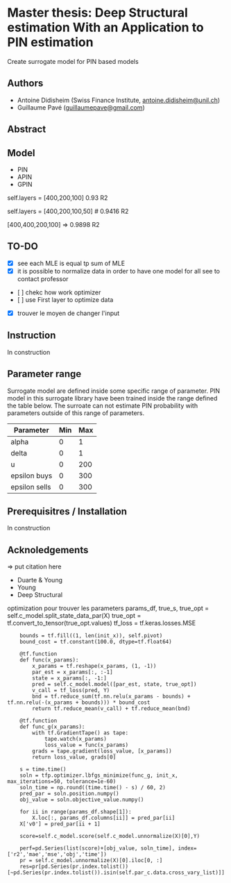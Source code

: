 # Master thesis: Deep Structural estimation With an Application to PIN estimation

Create surrogate model for PIN based models

## Authors

- Antoine Didisheim (Swiss Finance Institute, antoine.didisheim@unil.ch)
- Guillaume Pavé (guillaumepave@gmail.com)

## Abstract


## Model

- PIN
- APIN
- GPIN

self.layers = [400,200,100] 0.93 R2

self.layers = [400,200,100,50] # 0.9416 R2

[400,400,200,100] => 0.9898 R2
## TO-DO

- [x] see each MLE is equal tp sum of MLE
- [x] it is possible to normalize data in order to have one model for all
see to contact professor
- [ ] chekc how work optimizer
- [ ] use First layer to optimize data
- [x] trouver le moyen de changer l'input



## Instruction

In construction

## Parameter range

Surrogate model are defined inside some specific range of parameter. PIN model in this surrogate library have been trained inside the range defined the table below.
The surroate can not estimate PIN probability with parameters outside of this range of parameters.

| Parameter | Min | Max
| ------------- | ------------- | ------------- 
| alpha  | 0  | 1
| delta  | 0  | 1
| u  | 0  | 200
| epsilon buys  | 0  | 300
| epsilon sells  | 0  | 300

## Prerequisitres / Installation

In construction

## Acknoledgements

=> put citation here

- Duarte & Young
- Young
- Deep Structural 

optimization pour trouver les parameters
 params_df, true_s, true_opt = self.c_model.split_state_data_par(X)
        true_opt = tf.convert_to_tensor(true_opt.values)
        tf_loss = tf.keras.losses.MSE

        bounds = tf.fill((1, len(init_x)), self.pivot)
        bound_cost = tf.constant(100.0, dtype=tf.float64)

        @tf.function
        def func(x_params):
            x_params = tf.reshape(x_params, (1, -1))
            par_est = x_params[:, :-1]
            state = x_params[:, -1:]
            pred = self.c_model.model([par_est, state, true_opt])
            v_call = tf_loss(pred, Y)
            bnd = tf.reduce_sum(tf.nn.relu(x_params - bounds) + tf.nn.relu(-(x_params + bounds))) * bound_cost
            return tf.reduce_mean(v_call) + tf.reduce_mean(bnd)

        @tf.function
        def func_g(x_params):
            with tf.GradientTape() as tape:
                tape.watch(x_params)
                loss_value = func(x_params)
            grads = tape.gradient(loss_value, [x_params])
            return loss_value, grads[0]

        s = time.time()
        soln = tfp.optimizer.lbfgs_minimize(func_g, init_x, max_iterations=50, tolerance=1e-60)
        soln_time = np.round((time.time() - s) / 60, 2)
        pred_par = soln.position.numpy()
        obj_value = soln.objective_value.numpy()

        for ii in range(params_df.shape[1]):
            X.loc[:, params_df.columns[ii]] = pred_par[ii]
        X['v0'] = pred_par[ii + 1]

        score=self.c_model.score(self.c_model.unnormalize(X)[0],Y)

        perf=pd.Series(list(score)+[obj_value, soln_time], index=['r2','mae','mse','obj','time'])
        pr = self.c_model.unnormalize(X)[0].iloc[0, :]
        res=pr[pd.Series(pr.index.tolist())[~pd.Series(pr.index.tolist()).isin(self.par_c.data.cross_vary_list)]]